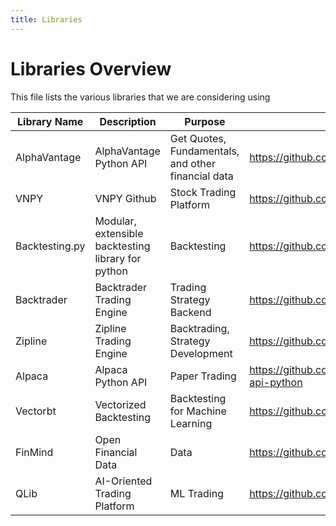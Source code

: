 ```yaml
---
title: Libraries 
---
```

# Libraries Overview # 
This file lists the various libraries that we are considering using

Library  Name        |            Description                |             Purpose                 |                     URL               
---------------------|---------------------------------------|-------------------------------------|---------------------------------------
AlphaVantage| AlphaVantage Python API | Get Quotes, Fundamentals, and other financial data | https://github.com/RomelTorres/alpha_vantage 
VNPY | VNPY Github | Stock Trading Platform | https://github.com/vnpy/vnpy 
Backtesting.py | Modular, extensible backtesting library for python | Backtesting | https://github.com/kernc/backtesting.py
Backtrader | Backtrader Trading Engine | Trading Strategy Backend | https://github.com/mementum/backtrader 
Zipline | Zipline Trading Engine | Backtrading, Strategy Development | https://github.com/quantopian/zipline 
Alpaca | Alpaca Python API | Paper Trading | https://github.com/alpacahq/alpaca-trade-api-python 
Vectorbt | Vectorized Backtesting | Backtesting for Machine Learning | https://github.com/polakowo/vectorbt 
FinMind | Open Financial Data | Data | https://github.com/FinMind/FinMind 
QLib | AI-Oriented Trading Platform | ML Trading | https://github.com/microsoft/qlib 

